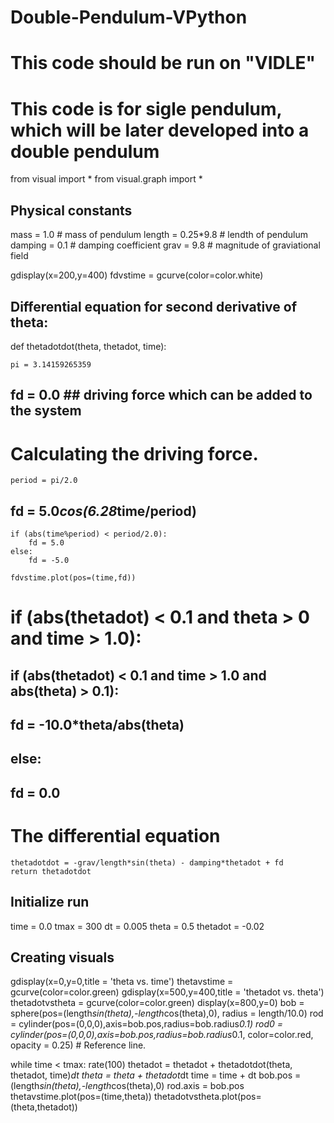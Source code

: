 # Double-Pendulum-VPython
# This code should be run on "VIDLE" 
# This code is for sigle pendulum, which will be later developed into a double pendulum


from visual import *
from visual.graph import *

## Physical constants
mass    = 1.0 # mass of pendulum
length  = 0.25*9.8 # lendth of pendulum
damping = 0.1 # damping coefficient
grav    = 9.8 # magnitude of graviational field

gdisplay(x=200,y=400)
fdvstime = gcurve(color=color.white)

## Differential equation for second derivative of theta:
def thetadotdot(theta, thetadot, time):

    pi = 3.14159265359

##    fd = 0.0 ## driving force which can be added to the system

# Calculating the driving force.
    period = pi/2.0
##    fd = 5.0*cos(6.28*time/period)
    if (abs(time%period) < period/2.0):
        fd = 5.0
    else:
        fd = -5.0

    fdvstime.plot(pos=(time,fd))

#    if (abs(thetadot) < 0.1 and theta > 0 and time > 1.0):
##    if (abs(thetadot) < 0.1 and time > 1.0 and abs(theta) > 0.1):
##        fd = -10.0*theta/abs(theta)
##    else:
##        fd = 0.0


# The differential equation
    thetadotdot = -grav/length*sin(theta) - damping*thetadot + fd
    return thetadotdot

## Initialize run
time     = 0.0
tmax     = 300
dt       = 0.005
theta    = 0.5
thetadot = -0.02

## Creating visuals
gdisplay(x=0,y=0,title = 'theta vs. time')
thetavstime = gcurve(color=color.green)
gdisplay(x=500,y=400,title = 'thetadot vs. theta')
thetadotvstheta = gcurve(color=color.green)
display(x=800,y=0)
bob = sphere(pos=(length*sin(theta),-length*cos(theta),0),
             radius = length/10.0)
rod = cylinder(pos=(0,0,0),axis=bob.pos,radius=bob.radius*0.1)
rod0 = cylinder(pos=(0,0,0),axis=bob.pos,radius=bob.radius*0.1,
                color=color.red,
                opacity = 0.25) # Reference line.

while time < tmax:
    rate(100)
    thetadot = thetadot + thetadotdot(theta, thetadot, time)*dt
    theta    = theta + thetadot*dt
    time     = time + dt
    bob.pos  = (length*sin(theta),-length*cos(theta),0)
    rod.axis = bob.pos
    thetavstime.plot(pos=(time,theta))
    thetadotvstheta.plot(pos=(theta,thetadot))
